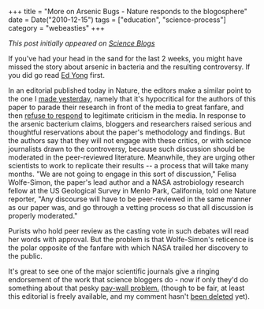 +++
title = "More on Arsenic Bugs - Nature responds to the blogosphere"
date = Date("2010-12-15")
tags = ["education", "science-process"]
category = "webeasties"
+++

_This post initially appeared on [Science Blogs](http://scienceblogs.com/webeasties)_

If you've had your head in the sand for the last 2 weeks, you might have missed the story about arsenic in bacteria and the resulting controversy. If you did go read [Ed Yong](http://goo.gl/079bu) first.

In an editorial published today in Nature, the editors make a similar point to the one I [made yesterday](http://scienceblogs.com/webeasties/2010/12/science_in_government_policy.php), namely that it's hypocritical for the authors of this paper to parade their research in front of the media to great fanfare, and then [refuse to respond](http://www.slate.com/id/2276919/) to legitimate criticism in the media. 
In response to the arsenic bacterium claims, bloggers and researchers raised serious and thoughtful reservations about the paper's methodology and findings. But the authors say that they will not engage with these critics, or with science journalists drawn to the controversy, because such discussion should be moderated in the peer-reviewed literature. Meanwhile, they are urging other scientists to work to replicate their results -- a process that will take many months. "We are not going to engage in this sort of discussion," Felisa Wolfe-Simon, the paper's lead author and a NASA astrobiology research fellow at the US Geological Survey in Menlo Park, California, told one Nature reporter, "Any discourse will have to be peer-reviewed in the same manner as our paper was, and go through a vetting process so that all discussion is properly moderated."

Purists who hold peer review as the casting vote in such debates will read her words with approval. But the problem is that Wolfe-Simon's reticence is the polar opposite of the fanfare with which NASA trailed her discovery to the public.

It's great to see one of the major scientific journals give a ringing endorsement of the work that science bloggers do - now if only they'd do something about that pesky [pay-wall problem.](http://scienceblogs.com/webeasties/2010/06/should_scientists_blog.php) (though to be fair, at least this editorial is freely available, and my comment hasn't [been deleted](http://scienceblogs.com/webeasties/2010/09/thanks_for_making_my_point_nat.php) yet).

      
  
